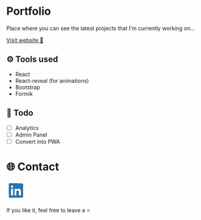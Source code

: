 # Portfolio
Place where you can see the latest projects that I'm currently working on...

[Visit website 🔗](https://kiranpuli.github.io/Portfolio/)

## ⚙️ Tools used
* React
* React-reveal (for animations)
* Bootstrap
* Formik

## 📝 Todo
* [ ] Analytics
* [ ] Admin Panel
* [ ] Convert into PWA

# 🌐 Contact
<div style="display:flex;">
    <a href="https://www.linkedin.com/in/kiran-puli/"> <img src="./public/assets/contact/linkedin-anime.gif" alt="linkedin" style="height:50px" tooltip="linkedin"/></a>
</div>

If you like it, feel free to leave a ⭐️